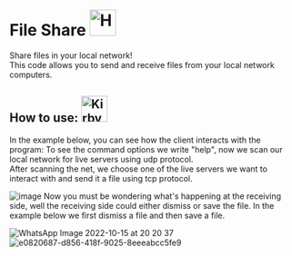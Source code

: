 # File Share <a href="https://emoji.gg/emoji/1261-hackerbongocat"><img src="https://cdn3.emoji.gg/emojis/1261-hackerbongocat.gif" width="46px" height="46px" alt="HackerBongoCat"></a>
Share files in your local network!  
This code allows you to send and receive files from your local network computers.  
## How to use: <a href="https://emoji.gg/emoji/8007-kirbylink"><img src="https://cdn3.emoji.gg/emojis/8007-kirbylink.gif" width="46px" height="46px" alt="KirbyLink"></a>
In the example below, you can see how the client interacts with the program:
To see the command options we write "help", now we scan our local network for live servers using udp protocol.  
After scanning the net, we choose one of the live servers we want to interact with and send it a file using tcp protocol.      

![image](https://user-images.githubusercontent.com/89806074/195998270-66bf30ef-2bfa-41be-981a-ebd8ddf1aac6.png)
Now you must be wondering what's happening at the receiving side, well the receiving side could either dismiss or save the file.
In the example below we first dismiss a file and then save a file.  

![WhatsApp Image 2022-10-15 at 20 20 37](https://user-images.githubusercontent.com/89806074/195999749-5b854fac-54c3-4423-902b-01c8394f77da.jpeg)
![e0820687-d856-418f-9025-8eeeabcc5fe9](https://user-images.githubusercontent.com/89806074/195999779-03b22219-aa0a-43fe-a20a-e439383aadfb.jpg)
